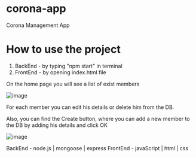# corona-app
Corona Management App

# How to use the project
1. BackEnd - by typing "npm start" in terminal 
2. FrontEnd - by opening index.html file

On the home page you will see a list of exist members 

![image](https://user-images.githubusercontent.com/83973400/197398319-1c164c74-8ad5-4b61-b6dd-7aa19ace8760.png)

For each member you can edit his details or delete him from the DB.

Also, you can find the Create button, where you can add a new member to the DB by adding his details and click OK

![image](https://user-images.githubusercontent.com/83973400/197398545-3e9be8e0-1075-4e17-a2b7-37a82f9f680b.png)



BackEnd - node.js | mongoose | express
FrontEnd - javaScript | html | css



